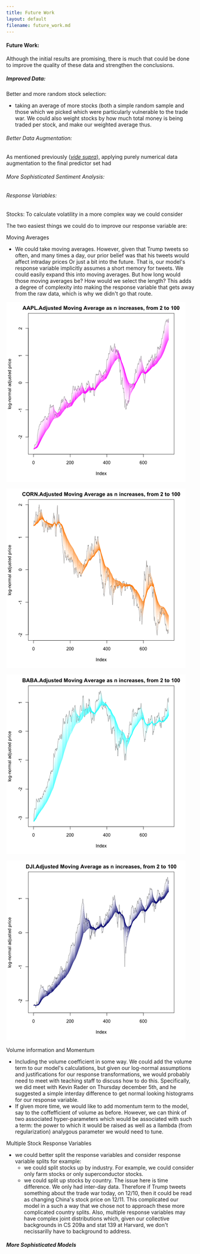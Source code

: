 ```yaml
---
title: Future Work 
layout: default
filename: future_work.md
--- 
```


#### Future Work:

Although the initial results are promising, there is much that could be done to improve the quality of these data and strengthen the conclusions. 

##### Improved Data: 

Better and more random stock selection:
 - taking an average of more stocks (both a simple random sample and those which we picked which were particularly vulnerable to the trade war. We could also weight stocks by how much total money is being traded per stock, and make our weighted average thus.

###### Better Data Augmentation:

As mentioned previously ([*vide supra*](models.md)), applying purely numerical data augmentation to the final predictor set had

###### More Sophisticated Sentiment Analysis:

###### 

###### Response Variables:

Stocks:
To calculate volatility in a more complex way we could consider 

The two easiest things we could do to improve our response variable are:

Moving Averages
 - We could take moving averages. However, given that Trump tweets so often, and many times a day, our prior belief was that his tweets would affect intraday prices Or just a bit into the future. That is, our model's response variable implicitly assumes a short memory for tweets. We could easily expand this into moving averages. But how long would those moving averages be? How would we select the length? This adds a degree of complexity into making the response variable that gets away from the raw data, which is why we didn't go that route.
 
 ![](stocks/moving_avg_plots/AAPL_movavg.png)
 
 
 ![](stocks/moving_avg_plots/CORN_movavg.png)
 
 ![](stocks/moving_avg_plots/BABA_movavg.png)
  
 ![](stocks/moving_avg_plots/DJI_movavg.png)
 


 
 Volume information and Momentum
 - Including the volume coefficient in some way. We could add the volume term to our model's calculations, but given our log-normal assumptions and justifications for our response transformations, we would probably need to meet with teaching staff to discuss how to do this. Specifically, we did meet with Kevin Rader on Thursday december 5th, and he suggested a simple interday difference to get normal looking histograms for our response variable.
 - If given more time, we would like to add momentum term to the model, say to the coffefficient of volume as before. However, we can think of two associated hyper-parameters which would be associated with such a term: the power to which it would be raised as well as a llambda (from regularization) analygous parameter we would need to tune.

Multiple Stock Response Variables
 - we could better split the response variables and consider response variable splits for example:
    - we could split stocks up by industry. For example, we could consider only farm stocks or only superconductor stocks.
    - we could split up stocks by country. The issue here is time difference. We only had inter-day data. Therefore if Trump tweets something about the trade war today, on 12/10, then it could be read as changing China's stock price on 12/11. This complicated our model in a such a way that we chose not to approach these more complicated country splits. Also, multiple response variables may have complex joint distributions which, given our collective backgrounds in CS 209a and stat 139 at Harvard, we don't necissarilly have to background to address.

##### More Sophisticated Models
